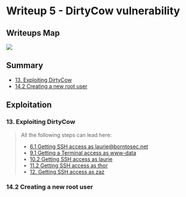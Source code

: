 # Writeup 5 - DirtyCow vulnerability

## Writeups Map

![](https://i.imgur.com/LjQEswl.png)

## Summary

- [13. Exploiting DirtyCow](#13-exploiting-dirtycow)
- [14.2 Creating a new root user](#142-creating-a-new-root-user)

## Exploitation

### 13. Exploiting DirtyCow

> All the following steps can lead here:
> - [6.1 Getting SSH access as laurie@borntosec.net](./Writeup1.md#61-getting-ssh-access-as-laurieborntosecnet)
> - [9.1 Getting a Terminal access as www-data](./Writeup1.md#91-getting-a-terminal-access-as-www-data)
> - [10.2 Getting SSH access as laurie](./Writeup1.md#102-getting-ssh-access-as-laurie)
> - [11.2 Getting SSH access as thor](./Writeup1.md#112-getting-ssh-access-as-thor)
> - [12. Getting SSH access as zaz](./Writeup1.md#12-getting-ssh-access-as-zaz)


### 14.2 Creating a new root user